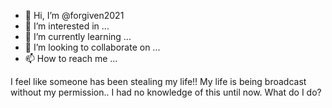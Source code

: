 - 👋 Hi, I’m @forgiven2021
- 👀 I’m interested in ...
- 🌱 I’m currently learning ...
- 💞️ I’m looking to collaborate on ...
- 📫 How to reach me ...

<!---
forgiven2021/forgiven2021 is a ✨ special ✨ repository because its `README.md` (this file) appears on your GitHub profile.
You can click the Preview link to take a look at your changes.
--->
I feel like someone has been stealing my life!! My life is being broadcast without my permission.. I had no knowledge of this until now. What do I do?
